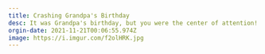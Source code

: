 ```yaml
---
title: Crashing Grandpa's Birthday
desc: It was Grandpa's birthday, but you were the center of attention!
orgin-date: 2021-11-21T00:06:55.974Z
image: https://i.imgur.com/f2olHRK.jpg
---
```

